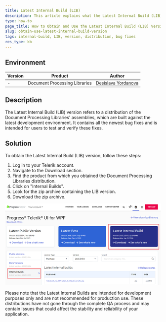 ```yaml
---
title: Latest Internal Build (LIB) 
description: This article explains what the Latest Internal Build (LIB) version is and its purpose. It also provides instructions on how to obtain the LIB version and clarifies its suitability for production use.
type: how-to
page_title: How to Obtain and Use the Latest Internal Build (LIB) Version | RadPdfProcessing
slug: obtain-use-latest-internal-build-version
tags: internal-build, LIB, version, distribution, bug fixes
res_type: kb
---
```


## Environment

| Version | Product | Author | 
| --- | --- | ---- | 
| - | Document Processing Libraries|[Desislava Yordanova](https://www.telerik.com/blogs/author/desislava-yordanova)| 

## Description

The Latest Internal Build (LIB) version refers to a distribution of the Document Processing Libraries' assemblies, which are built against the latest development environment. It contains all the newest bug fixes and is intended for users to test and verify these fixes.

## Solution

To obtain the Latest Internal Build (LIB) version, follow these steps:

1. Log in to your Telerik account.
2. Navigate to the Download section.
3. Find the product from which you obtained the Document Processing Libraries distribution.
4. Click on "Internal Builds".
5. Look for the zip archive containing the LIB version.
6. Download the zip archive.

![Latest Internal Build](images/lib.png)

Please note that the Latest Internal Builds are intended for development purposes only and are not recommended for production use. These distributions have not gone through the complete QA process and may contain issues that could affect the stability and reliability of your application.
